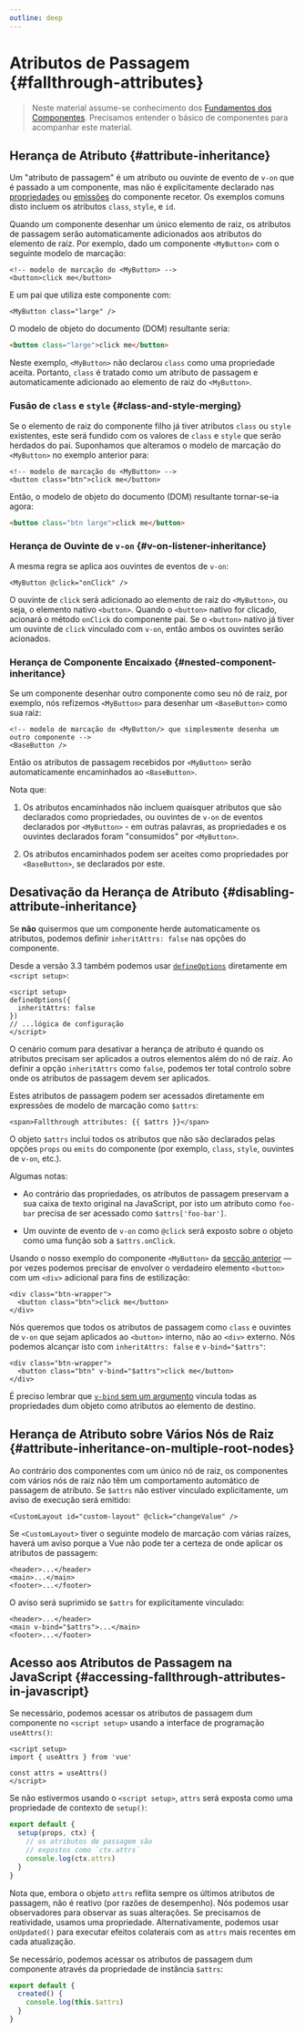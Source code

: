 ```yaml
---
outline: deep
---
```


# Atributos de Passagem {#fallthrough-attributes}

> Neste material assume-se conhecimento dos [Fundamentos dos Componentes](/guide/essentials/component-basics). Precisamos entender o básico de componentes para acompanhar este material.

## Herança de Atributo {#attribute-inheritance}

Um "atributo de passagem" é um atributo ou ouvinte de evento de `v-on` que é passado a um componente, mas não é explicitamente declarado nas [propriedades](./props) ou [emissões](./events#declaring-emitted-events) do componente recetor. Os exemplos comuns disto incluem os atributos `class`, `style`, e `id`.

Quando um componente desenhar um único elemento de raiz, os atributos de passagem serão automaticamente adicionados aos atributos do elemento de raiz. Por exemplo, dado um componente `<MyButton>` com o seguinte modelo de marcação:

```vue-html
<!-- modelo de marcação do <MyButton> -->
<button>click me</button>
```

E um pai que utiliza este componente com:

```vue-html
<MyButton class="large" />
```

O modelo de objeto do documento (DOM) resultante seria:

```html
<button class="large">click me</button>
```

Neste exemplo, `<MyButton>` não declarou `class` como uma propriedade aceita. Portanto, `class` é tratado como um atributo de passagem e automaticamente adicionado ao elemento de raiz do `<MyButton>`.

### Fusão de `class` e `style` {#class-and-style-merging}

Se o elemento de raiz do componente filho já tiver atributos `class` ou `style` existentes, este será fundido com os valores de `class` e `style` que serão herdados do pai. Suponhamos que alteramos o modelo de marcação do `<MyButton>` no exemplo anterior para:

```vue-html
<!-- modelo de marcação do <MyButton> -->
<button class="btn">click me</button>
```

Então, o modelo de objeto do documento (DOM) resultante tornar-se-ia agora:

```html
<button class="btn large">click me</button>
```

### Herança de Ouvinte de `v-on` {#v-on-listener-inheritance}

A mesma regra se aplica aos ouvintes de eventos de `v-on`:

```vue-html
<MyButton @click="onClick" />
```

O ouvinte de `click` será adicionado ao elemento de raiz do `<MyButton>`, ou seja, o elemento nativo `<button>`. Quando o `<button>` nativo for clicado, acionará o método `onClick` do componente pai. Se o `<button>` nativo já tiver um ouvinte de `click` vinculado com `v-on`, então ambos os ouvintes serão acionados.

### Herança de Componente Encaixado {#nested-component-inheritance}

Se um componente desenhar outro componente como seu nó de raiz, por exemplo, nós refizemos `<MyButton>` para desenhar um `<BaseButton>` como sua raiz:

```vue-html
<!-- modelo de marcação do <MyButton/> que simplesmente desenha um outro componente -->
<BaseButton />
```

Então os atributos de passagem recebidos por `<MyButton>` serão automaticamente encaminhados ao `<BaseButton>`.

Nota que:

1. Os atributos encaminhados não incluem quaisquer atributos que são declarados como propriedades, ou ouvintes de `v-on` de eventos declarados por `<MyButton>` - em outras palavras, as propriedades e os ouvintes declarados foram "consumidos" por `<MyButton>`.

2. Os atributos encaminhados podem ser aceites como propriedades por `<BaseButton>`, se declarados por este.

## Desativação da Herança de Atributo {#disabling-attribute-inheritance}

Se **não** quisermos que um componente herde automaticamente os atributos, podemos definir `inheritAttrs: false` nas opções do componente.

<div class="composition-api">

Desde a versão 3.3 também podemos usar [`defineOptions`](/api/sfc-script-setup#defineoptions) diretamente em `<script setup>`:

```vue
<script setup>
defineOptions({
  inheritAttrs: false
})
// ...lógica de configuração
</script>
```

</div>

O cenário comum para desativar a herança de atributo é quando os atributos precisam ser aplicados a outros elementos além do nó de raiz. Ao definir a opção `inheritAttrs` como `false`, podemos ter total controlo sobre onde os atributos de passagem devem ser aplicados.

Estes atributos de passagem podem ser acessados diretamente em expressões de modelo de marcação como `$attrs`:

```vue-html
<span>Fallthrough attributes: {{ $attrs }}</span>
```

O objeto `$attrs` inclui todos os atributos que não são declarados pelas opções `props` ou `emits` do componente (por exemplo, `class`, `style`, ouvintes de `v-on`, etc.).

Algumas notas:

- Ao contrário das propriedades, os atributos de passagem preservam a sua caixa de texto original na JavaScript, por isto um atributo como `foo-bar` precisa de ser acessado como `$attrs['foo-bar']`.

- Um ouvinte de evento de `v-on` como `@click` será exposto sobre o objeto como uma função sob a `$attrs.onClick`.

Usando o nosso exemplo do componente `<MyButton>` da [secção anterior](#attribute-inheritance) — por vezes podemos precisar de envolver o verdadeiro elemento `<button>` com um `<div>` adicional para fins de estilização:

```vue-html
<div class="btn-wrapper">
  <button class="btn">click me</button>
</div>
```

Nós queremos que todos os atributos de passagem como `class` e ouvintes de `v-on` que sejam aplicados ao `<button>` interno, não ao `<div>` externo. Nós podemos alcançar isto com `inheritAttrs: false` e `v-bind="$attrs"`:

```vue-html{2}
<div class="btn-wrapper">
  <button class="btn" v-bind="$attrs">click me</button>
</div>
```

É preciso lembrar que [`v-bind` sem um argumento](/guide/essentials/template-syntax#dynamically-binding-multiple-attributes) vincula todas as propriedades dum objeto como atributos ao elemento de destino.

## Herança de Atributo sobre Vários Nós de Raiz {#attribute-inheritance-on-multiple-root-nodes}

Ao contrário dos componentes com um único nó de raiz, os componentes com vários nós de raiz não têm um comportamento automático de passagem de atributo. Se `$attrs` não estiver vinculado explicitamente, um aviso de execução será emitido:

```vue-html
<CustomLayout id="custom-layout" @click="changeValue" />
```

Se `<CustomLayout>` tiver o seguinte modelo de marcação com várias raízes, haverá um aviso porque a Vue não pode ter a certeza de onde aplicar os atributos de passagem:

```vue-html
<header>...</header>
<main>...</main>
<footer>...</footer>
```

O aviso será suprimido se `$attrs` for explicitamente vinculado:

```vue-html{2}
<header>...</header>
<main v-bind="$attrs">...</main>
<footer>...</footer>
```

## Acesso aos Atributos de Passagem na JavaScript {#accessing-fallthrough-attributes-in-javascript}

<div class="composition-api">

Se necessário, podemos acessar os atributos de passagem dum componente no `<script setup>` usando a interface de programação `useAttrs()`:

```vue
<script setup>
import { useAttrs } from 'vue'

const attrs = useAttrs()
</script>
```

Se não estivermos usando o `<script setup>`, `attrs` será exposta como uma propriedade de contexto de `setup()`:

```js
export default {
  setup(props, ctx) {
    // os atributos de passagem são
    // expostos como `ctx.attrs`
    console.log(ctx.attrs)
  }
}
```

Nota que, embora o objeto `attrs` reflita sempre os últimos atributos de passagem, não é reativo (por razões de desempenho). Nós podemos usar observadores para observar as suas alterações. Se precisamos de reatividade, usamos uma propriedade. Alternativamente, podemos usar `onUpdated()` para executar efeitos colaterais com as `attrs` mais recentes em cada atualização.

</div>

<div class="options-api">

Se necessário, podemos acessar os atributos de passagem dum componente através da propriedade de instância `$attrs`:

```js
export default {
  created() {
    console.log(this.$attrs)
  }
}
```

</div>
